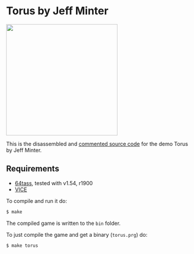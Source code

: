 # Torus by Jeff Minter

<img src="http://www.llamasoftarchive.org/oldsite/llamasoft/screens/c64torus.jpg" width=300>


This is the disassembled and [commented source code] for the demo Torus by Jeff Minter. 

## Requirements

* [64tass][64tass], tested with v1.54, r1900
* [VICE][vice]

[64tass]: http://tass64.sourceforge.net/
[vice]: http://vice-emu.sourceforge.net/
[https://gridrunner.xyz]: https://mwenge.github.io/gridrunner.xyz
[commented source code]:https://github.com/mwenge/iridisalpha/blob/master/torus/src/torus.asm
To compile and run it do:

```sh
$ make
```
The compiled game is written to the `bin` folder. 

To just compile the game and get a binary (`torus.prg`) do:

```sh
$ make torus
```
